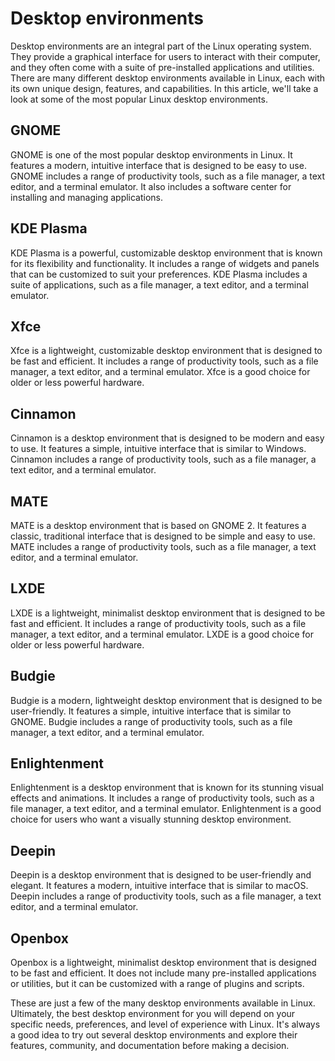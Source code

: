 # Desktop environments

Desktop environments are an integral part of the Linux operating system. They provide a graphical interface for users to interact with their computer, and they often come with a suite of pre-installed applications and utilities. There are many different desktop environments available in Linux, each with its own unique design, features, and capabilities. In this article, we'll take a look at some of the most popular Linux desktop environments.


## GNOME

GNOME is one of the most popular desktop environments in Linux. It features a modern, intuitive interface that is designed to be easy to use. GNOME includes a range of productivity tools, such as a file manager, a text editor, and a terminal emulator. It also includes a software center for installing and managing applications.

## KDE Plasma

KDE Plasma is a powerful, customizable desktop environment that is known for its flexibility and functionality. It includes a range of widgets and panels that can be customized to suit your preferences. KDE Plasma includes a suite of applications, such as a file manager, a text editor, and a terminal emulator.

## Xfce

Xfce is a lightweight, customizable desktop environment that is designed to be fast and efficient. It includes a range of productivity tools, such as a file manager, a text editor, and a terminal emulator. Xfce is a good choice for older or less powerful hardware.

## Cinnamon

Cinnamon is a desktop environment that is designed to be modern and easy to use. It features a simple, intuitive interface that is similar to Windows. Cinnamon includes a range of productivity tools, such as a file manager, a text editor, and a terminal emulator.

## MATE

MATE is a desktop environment that is based on GNOME 2. It features a classic, traditional interface that is designed to be simple and easy to use. MATE includes a range of productivity tools, such as a file manager, a text editor, and a terminal emulator.

## LXDE

LXDE is a lightweight, minimalist desktop environment that is designed to be fast and efficient. It includes a range of productivity tools, such as a file manager, a text editor, and a terminal emulator. LXDE is a good choice for older or less powerful hardware.

## Budgie

Budgie is a modern, lightweight desktop environment that is designed to be user-friendly. It features a simple, intuitive interface that is similar to GNOME. Budgie includes a range of productivity tools, such as a file manager, a text editor, and a terminal emulator.

## Enlightenment

Enlightenment is a desktop environment that is known for its stunning visual effects and animations. It includes a range of productivity tools, such as a file manager, a text editor, and a terminal emulator. Enlightenment is a good choice for users who want a visually stunning desktop environment.

## Deepin

Deepin is a desktop environment that is designed to be user-friendly and elegant. It features a modern, intuitive interface that is similar to macOS. Deepin includes a range of productivity tools, such as a file manager, a text editor, and a terminal emulator.

## Openbox

Openbox is a lightweight, minimalist desktop environment that is designed to be fast and efficient. It does not include many pre-installed applications or utilities, but it can be customized with a range of plugins and scripts.

These are just a few of the many desktop environments available in Linux. Ultimately, the best desktop environment for you will depend on your specific needs, preferences, and level of experience with Linux. It's always a good idea to try out several desktop environments and explore their features, community, and documentation before making a decision.
